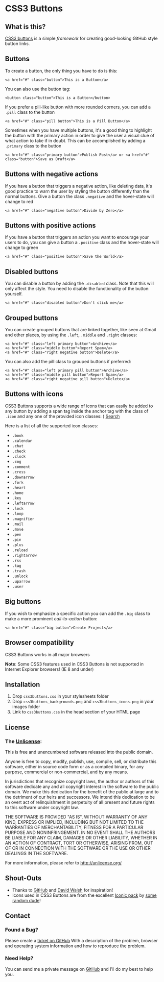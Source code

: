 # CSS3 Buttons #

## What is this? ##

[CSS3 buttons](http://css3buttons.michaelhenriksen.dk) is a simple *framework* for creating good-looking GitHub style button links.

## Buttons ##

To create a button, the only thing you have to do is this:

    <a href="#" class="button">This is a Button</a>

You can also use the button tag:

    <button class="button">This is a Button</button>

If you prefer a pill-like button with more rounded corners, you can add a `.pill` class to the button

    <a href="#" class="pill button">This is a Pill Button</a>

Sometimes when you have multiple buttons, it's a good thing to highlight the button with the primary action 
in order to give the user a visual clue of what action to take if in doubt. This can be accomplished by adding 
a `.primary` class to the button

    <a href="#" class="primary button">Publish Post</a> or <a href="#" class="button">Save as Draft</a>

## Buttons with negative actions ##

If you have a button that triggers a negative action, like deleting data, it's good practice to warn the user 
by styling the button differently than the normal buttons. Give a button the class `.negative` and the 
hover-state will change to red

    <a href="#" class="negative button">Divide by Zero</a>

## Buttons with positive actions ##

If you have a button that triggers an action you want to encourage your users to do, you can give a button a `.positive` class and the hover-state will change to green

    <a href="#" class="positive button">Save the World</a>
    
## Disabled buttons ##

You can disable a button by adding the <code>.disabled</code> class. Note that this will only affect the style. You need to disable the functionality of the button yourself.

    <a href="#" class="disabled button">Don't click me</a>

## Grouped buttons ##

You can create grouped buttons that are linked together, like seen at Gmail and other places, 
by using the `.left`, `.middle` and `.right` classes:

    <a href="#" class="left primary button">Archive</a>
    <a href="#" class="middle button">Report Spam</a>
    <a href="#" class="right negative button">Delete</a>

You can also add the pill class to grouped buttons if preferred:

    <a href="#" class="left primary pill button">Archive</a>
    <a href="#" class="middle pill button">Report Spam</a>
    <a href="#" class="right negative pill button">Delete</a>

## Buttons with icons ##

CSS3 Buttons supports a wide range of icons that can easily be added to any button by adding a span tag inside the anchor 
tag with the class of `.icon` and any one of the provided icon classes:
)
    <a href="#" class="button"><span class="magnifier icon"></span>Search</a>

Here is a list of all the supported icon classes:

 * `.book`
 * `.calendar`
 * `.chat`
 * `.check`
 * `.clock`
 * `.cog`
 * `.comment`
 * `.cross`
 * `.downarrow`
 * `.fork`
 * `.heart`
 * `.home`
 * `.key`
 * `.leftarrow`
 * `.lock`
 * `.loop`
 * `.magnifier`
 * `.mail`
 * `.move`
 * `.pen`
 * `.pin`
 * `.plus`
 * `.reload`
 * `.rightarrow`
 * `.rss`
 * `.tag`
 * `.trash`
 * `.unlock`
 * `.uparrow`
 * `.user`

## Big buttons ##

If you wish to emphasize a specific action you can add the `.big` class to make a more prominent *call-to-action* button:

    <a href="#" class="big button">Create Project</a>

## Browser compatibility ##

CSS3 Buttons works in all major browsers

**Note:** Some CSS3 features used in CSS3 Buttons is not supported in Internet Explorer browsers! (IE 8 and under)

## Installation ##

 1. Drop `css3buttons.css` in your stylesheets folder
 2. Drop `css3buttons_backgrounds.png` and `css3buttons_icons.png` in your images folder
 3. Link to `css3buttons.css` in the head section of your HTML page

## License ##

### The [Unlicense](http://unlicense.org): ###

This is free and unencumbered software released into the public domain.

Anyone is free to copy, modify, publish, use, compile, sell, or distribute this software, either in source code form or as a compiled binary, for any purpose, commercial or non-commercial, and by any means.

In jurisdictions that recognize copyright laws, the author or authors of this software dedicate any and all copyright interest in the software to the public domain. We make this dedication for the benefit of the public at large and to the detriment of our heirs and successors. We intend this dedication to be an overt act of relinquishment in perpetuity of all present and future rights to this software under copyright law.

THE SOFTWARE IS PROVIDED "AS IS", WITHOUT WARRANTY OF ANY KIND, EXPRESS OR IMPLIED, INCLUDING BUT NOT LIMITED TO THE WARRANTIES OF MERCHANTABILITY, FITNESS FOR A PARTICULAR PURPOSE AND NONINFRINGEMENT. IN NO EVENT SHALL THE AUTHORS BE LIABLE FOR ANY CLAIM, DAMAGES OR OTHER LIABILITY, WHETHER IN AN ACTION OF CONTRACT, TORT OR OTHERWISE, ARISING FROM, OUT OF OR IN CONNECTION WITH THE SOFTWARE OR THE USE OR OTHER DEALINGS IN THE SOFTWARE.

For more information, please refer to <http://unlicense.org/>

## Shout-Outs ##

 * Thanks to [GitHub](http://github.com) and [David Walsh](http://davidwalsh.name/github-css) for inspiration!
 * Icons used in CSS3 Buttons are from the excellent [Iconic pack](http://somerandomdude.com/projects/iconic/) by [some random dude](http://somerandomdude.com/)!

## Contact ##

### Found a Bug? ###
Please create a [ticket on GitHub](https://github.com/michenriksen/css3buttons/issues) With a description of the problem, browser and operating system information and how to reproduce the problem.

### Need Help? ###
You can send me a private message on [GitHub](http://github.com/michenriksen/) and I'll do my best to help you.
